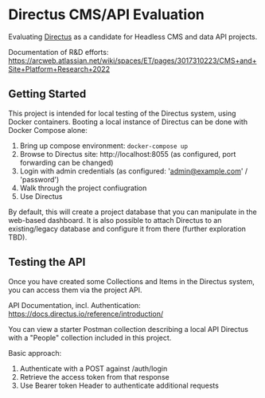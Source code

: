 # Directus CMS/API Evaluation

Evaluating [Directus](https://directus.io) as a candidate for Headless CMS
and data API projects.

Documentation of R&D efforts: https://arcweb.atlassian.net/wiki/spaces/ET/pages/3017310223/CMS+and+Site+Platform+Research+2022


## Getting Started

This project is intended for local testing of the Directus system, using Docker
containers. Booting a local instance of Directus can be done with Docker Compose
alone:

1. Bring up compose environment: `docker-compose up`
2. Browse to Directus site: http://localhost:8055 (as configured, port forwarding can be changed)
3. Login with admin credentials (as configured: 'admin@example.com' / 'password')
4. Walk through the project confiugration
5. Use Directus

By default, this will create a project database that you can manipulate in the
web-based dashboard. It is also possible to attach Directus to an existing/legacy
database and configure it from there (further exploration TBD).


## Testing the API

Once you have created some Collections and Items in the Directus system, you can
access them via the project API.

API Documentation, incl. Authentication: https://docs.directus.io/reference/introduction/

You can view a starter Postman collection describing a local API Directus with a
"People" collection included in this project.

Basic approach:

1. Authenticate with a POST against /auth/login
2. Retrieve the access token from that response
3. Use Bearer token Header to authenticate additional requests

